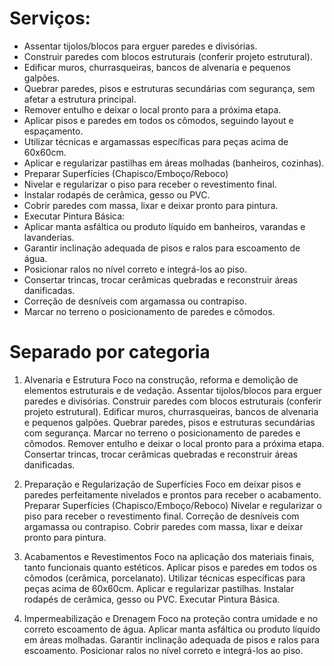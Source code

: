 # Serviços:
- Assentar tijolos/blocos para erguer paredes e divisórias.
- Construir paredes com blocos estruturais (conferir projeto estrutural).
- Edificar muros, churrasqueiras, bancos de alvenaria e pequenos galpões.
- Quebrar paredes, pisos e estruturas secundárias com segurança, sem afetar a estrutura principal.
- Remover entulho e deixar o local pronto para a próxima etapa.
- Aplicar pisos e paredes em todos os cômodos, seguindo layout e espaçamento.
- Utilizar técnicas e argamassas específicas para peças acima de 60x60cm.
- Aplicar e regularizar pastilhas em áreas molhadas (banheiros, cozinhas).
- Preparar Superfícies (Chapisco/Emboço/Reboco)
- Nivelar e regularizar o piso para receber o revestimento final.
- Instalar rodapés de cerâmica, gesso ou PVC.
- Cobrir paredes com massa, lixar e deixar pronto para pintura.
- Executar Pintura Básica:
- Aplicar manta asfáltica ou produto líquido em banheiros, varandas e lavanderias.
- Garantir inclinação adequada de pisos e ralos para escoamento de água.
- Posicionar ralos no nível correto e integrá-los ao piso.
- Consertar trincas, trocar cerâmicas quebradas e reconstruir áreas danificadas.
- Correção de desníveis com argamassa ou contrapiso.
- Marcar no terreno o posicionamento de paredes e cômodos.

# Separado por categoria
1. Alvenaria e Estrutura
Foco na construção, reforma e demolição de elementos estruturais e de vedação.
Assentar tijolos/blocos para erguer paredes e divisórias.
Construir paredes com blocos estruturais (conferir projeto estrutural).
Edificar muros, churrasqueiras, bancos de alvenaria e pequenos galpões.
Quebrar paredes, pisos e estruturas secundárias com segurança.
Marcar no terreno o posicionamento de paredes e cômodos.
Remover entulho e deixar o local pronto para a próxima etapa.
Consertar trincas, trocar cerâmicas quebradas e reconstruir áreas danificadas.

2. Preparação e Regularização de Superfícies
Foco em deixar pisos e paredes perfeitamente nivelados e prontos para receber o acabamento.
Preparar Superfícies (Chapisco/Emboço/Reboco)
Nivelar e regularizar o piso para receber o revestimento final.
Correção de desníveis com argamassa ou contrapiso.
Cobrir paredes com massa, lixar e deixar pronto para pintura.

3. Acabamentos e Revestimentos
Foco na aplicação dos materiais finais, tanto funcionais quanto estéticos.
Aplicar pisos e paredes em todos os cômodos (cerâmica, porcelanato).
Utilizar técnicas específicas para peças acima de 60x60cm.
Aplicar e regularizar pastilhas.
Instalar rodapés de cerâmica, gesso ou PVC.
Executar Pintura Básica.

4. Impermeabilização e Drenagem
Foco na proteção contra umidade e no correto escoamento de água.
Aplicar manta asfáltica ou produto líquido em áreas molhadas.
Garantir inclinação adequada de pisos e ralos para escoamento.
Posicionar ralos no nível correto e integrá-los ao piso.